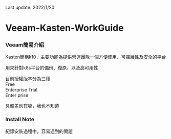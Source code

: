 Last update: 2022/1/20  
# Veeam-Kasten-WorkGuide

### Veeam簡易介紹     
Kasten簡稱k10，主要功能為提供營運團隊一個方便使用、可擴展性及安全的平台

用來針對k8s平台的備份、復原、以及高可用性  


目前授權版本分為三種  
Free  
Enterprise Trial  
Enter prise  

具體差別在哪，我也不知道  


### Install Note   
紀錄安裝過程中，容易遇到的問題  

